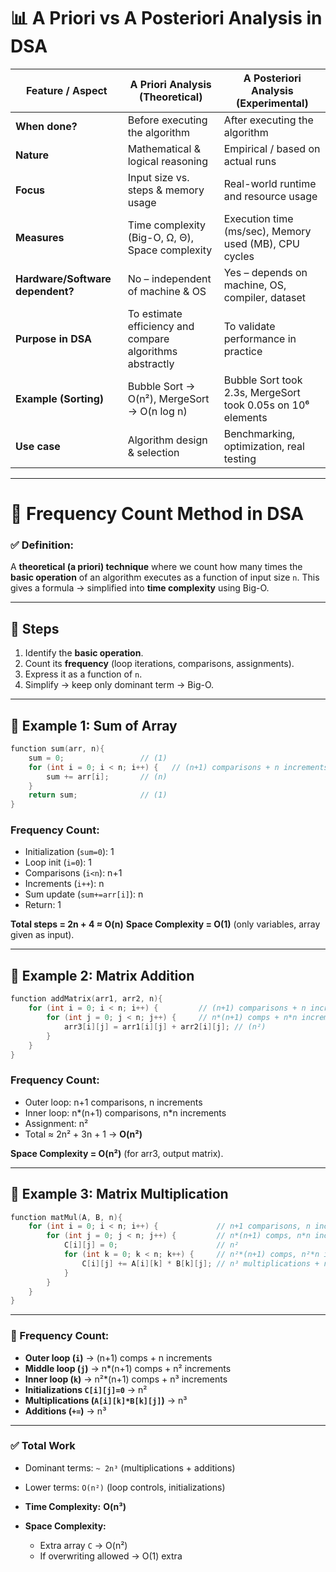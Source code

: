 # 📊 **A Priori vs A Posteriori Analysis in DSA**

| Feature / Aspect                 | **A Priori Analysis** (Theoretical)                      | **A Posteriori Analysis** (Experimental)                    |
| -------------------------------- | -------------------------------------------------------- | ----------------------------------------------------------- |
| **When done?**                   | Before executing the algorithm                           | After executing the algorithm                               |
| **Nature**                       | Mathematical & logical reasoning                         | Empirical / based on actual runs                            |
| **Focus**                        | Input size vs. steps & memory usage                      | Real-world runtime and resource usage                       |
| **Measures**                     | Time complexity (Big-O, Ω, Θ), Space complexity          | Execution time (ms/sec), Memory used (MB), CPU cycles       |
| **Hardware/Software dependent?** | No – independent of machine & OS                         | Yes – depends on machine, OS, compiler, dataset             |
| **Purpose in DSA**               | To estimate efficiency and compare algorithms abstractly | To validate performance in practice                         |
| **Example (Sorting)**            | Bubble Sort → O(n²), MergeSort → O(n log n)              | Bubble Sort took 2.3s, MergeSort took 0.05s on 10⁶ elements |
| **Use case**                     | Algorithm design & selection                             | Benchmarking, optimization, real testing                    |

---

# 🔹 **Frequency Count Method in DSA**

### ✅ Definition:

A **theoretical (a priori) technique** where we count how many times the **basic operation** of an algorithm executes as a function of input size `n`.
This gives a formula → simplified into **time complexity** using Big-O.

---

## 🔑 Steps

1. Identify the **basic operation**.
2. Count its **frequency** (loop iterations, comparisons, assignments).
3. Express it as a function of `n`.
4. Simplify → keep only dominant term → Big-O.

---

## 🔹 Example 1: Sum of Array

```c
function sum(arr, n){
    sum = 0;                 // (1)
    for (int i = 0; i < n; i++) {   // (n+1) comparisons + n increments
        sum += arr[i];       // (n)
    }
    return sum;              // (1)
}
```

### Frequency Count:

- Initialization (`sum=0`): 1
- Loop init (`i=0`): 1
- Comparisons (`i<n`): n+1
- Increments (`i++`): n
- Sum update (`sum+=arr[i]`): n
- Return: 1

**Total steps = 2n + 4 ≈ O(n)**
**Space Complexity = O(1)** (only variables, array given as input).

---

## 🔹 Example 2: Matrix Addition

```c
function addMatrix(arr1, arr2, n){
    for (int i = 0; i < n; i++) {         // (n+1) comparisons + n increments
        for (int j = 0; j < n; j++) {     // n*(n+1) comps + n*n increments
            arr3[i][j] = arr1[i][j] + arr2[i][j]; // (n²)
        }
    }
}
```

### Frequency Count:

- Outer loop: n+1 comparisons, n increments
- Inner loop: n\*(n+1) comparisons, n\*n increments
- Assignment: n²
- Total ≈ 2n² + 3n + 1 → **O(n²)**

**Space Complexity = O(n²)** (for arr3, output matrix).

---

## 🔹 Example 3: Matrix Multiplication

```c
function matMul(A, B, n){
    for (int i = 0; i < n; i++) {             // n+1 comparisons, n increments
        for (int j = 0; j < n; j++) {         // n*(n+1) comps, n*n increments
            C[i][j] = 0;                      // n²
            for (int k = 0; k < n; k++) {     // n²*(n+1) comps, n²*n increments
                C[i][j] += A[i][k] * B[k][j]; // n³ multiplications + n³ additions
            }
        }
    }
}
```

---

### 🔎 Frequency Count:

- **Outer loop (`i`)** → (n+1) comps + n increments
- **Middle loop (`j`)** → n\*(n+1) comps + n² increments
- **Inner loop (`k`)** → n²\*(n+1) comps + n³ increments
- **Initializations `C[i][j]=0`** → n²
- **Multiplications (`A[i][k]*B[k][j]`)** → n³
- **Additions (`+=`)** → n³

---

### ✅ Total Work

- Dominant terms: `~ 2n³` (multiplications + additions)
- Lower terms: `O(n²)` (loop controls, initializations)
- **Time Complexity:** **O(n³)**
- **Space Complexity:**

  - Extra array `C` → O(n²)
  - If overwriting allowed → O(1) extra

